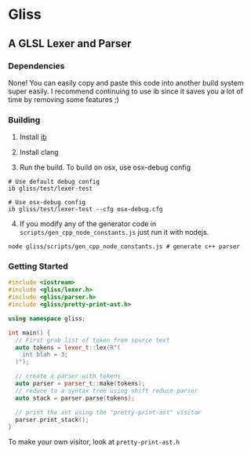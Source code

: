 # Gliss

## A GLSL Lexer and Parser

### Dependencies

None! You can easily copy and paste this code into another build system super easily. I recommend continuing to use ib since it saves you a lot of time by removing some features ;)

### Building

1. Install [ib](https://github.com/JasonL9000/ib)

2. Install clang

3. Run the build. To build on osx, use osx-debug config

```
# Use default debug config
ib gliss/test/lexer-test

# Use osx-debug config
ib gliss/test/lexer-test --cfg osx-debug.cfg
```

4. If you modify any of the generator code in `scripts/gen_cpp_node_constants.js` just run it with nodejs.

```
node gliss/scripts/gen_cpp_node_constants.js # generate c++ parser
```

### Getting Started

```c++
#include <iostream>
#include <gliss/lexer.h>
#include <gliss/parser.h>
#include <gliss/pretty-print-ast.h>

using namespace gliss;

int main() {
  // First grab list of token from source text
  auto tokens = lexer_t::lex(R"(
    int blah = 3;
  )");

  // create a parser with tokens
  auto parser = parser_t::make(tokens);
  // reduce to a syntax tree using shift reduce parser
  auto stack = parser.parse(tokens);

  // print the ast using the "pretty-print-ast" visitor
  parser.print_stack();
}
```

To make your own visitor, look at `pretty-print-ast.h`
